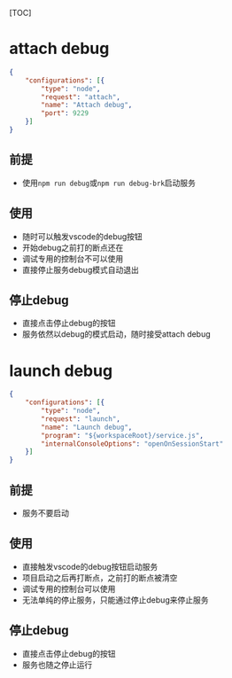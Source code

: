 [TOC]



# attach debug

```json
{
    "configurations": [{
        "type": "node",
        "request": "attach",
        "name": "Attach debug",
        "port": 9229
    }]
}
```



## 前提

- 使用`npm run debug`或`npm run debug-brk`启动服务



## 使用

- 随时可以触发vscode的debug按钮
- 开始debug之前打的断点还在
- 调试专用的控制台不可以使用
- 直接停止服务debug模式自动退出



## 停止debug

- 直接点击停止debug的按钮
- 服务依然以debug的模式启动，随时接受attach debug





# launch debug

```json
{
    "configurations": [{
        "type": "node",
        "request": "launch",
        "name": "Launch debug",
        "program": "${workspaceRoot}/service.js",
        "internalConsoleOptions": "openOnSessionStart"
    }]
}
```



## 前提

- 服务不要启动



## 使用

- 直接触发vscode的debug按钮启动服务
- 项目启动之后再打断点，之前打的断点被清空
- 调试专用的控制台可以使用
- 无法单纯的停止服务，只能通过停止debug来停止服务



## 停止debug

- 直接点击停止debug的按钮
- 服务也随之停止运行
